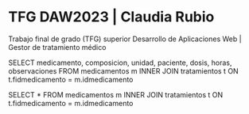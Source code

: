 # TFG DAW2023 | Claudia Rubio

Trabajo final de grado (TFG) superior Desarrollo de Aplicaciones Web | Gestor de tratamiento médico


SELECT medicamento, composicion, unidad, paciente, dosis, horas, observaciones FROM medicamentos m INNER JOIN tratamientos t ON t.fidmedicamento = m.idmedicamento

SELECT * FROM medicamentos m INNER JOIN tratamientos t ON t.fidmedicamento = m.idmedicamento